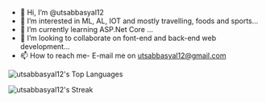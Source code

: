 - 👋 Hi, I’m @utsabbasyal12
- 👀 I’m interested in ML, AL, IOT and mostly travelling, foods and sports...
- 🌱 I’m currently learning ASP.Net Core ...
- 💞️ I’m looking to collaborate on font-end and back-end web development...
- 📫 How to reach me- E-mail me on utsabbasyal12@gmail.com

<!---
utsabbasyal12/utsabbasyal12 is a ✨ special ✨ repository because its `README.md` (this file) appears on your GitHub profile.
You can click the Preview link to take a look at your changes.
--->
![utsabbasyal12's Top Languages](https://github-readme-stats.vercel.app/api/top-langs/?username=utsabbasyal12&theme=vue-dark&show_icons=true&hide_border=true&layout=compact)

![utsabbasyal12's Streak](https://github-readme-streak-stats.herokuapp.com/?user=utsabbasyal12&theme=vue-dark&hide_border=true)

